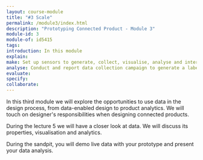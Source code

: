 ```yaml
---
layout: course-module
title: "#3 Scale"
permalink: /module3/index.html
description: "Prototyping Connected Product - Module 3"
module-id: 3
module-of: id5415
tags:
introduction: In this module
explain: 
make: Set up sensors to generate, collect, visualise, analyse and interpret time series data;
analyse: Conduct and report data collection campaign to generate a labelled dataset with the implemented sensors;
evaluate: 
specify: 
collaborate:
---
```



In this third module we will explore the opportunities to use data in the design process, from data-enabled design to product analytics. We will touch on designer's responsibilities when designing connected products.

During the lecture 5 we will have a closer look at data. We will discuss its properties, visualisation and analytics.



During the sandpit, you will demo live data with your prototype and present your data analysis.
